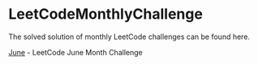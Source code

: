 # LeetCodeMonthlyChallenge

The solved solution of monthly LeetCode challenges can be found here.

[June](https://github.com/navjotbedi/LeetCodeMonthlyChallenge/tree/master/src/june) - LeetCode June Month Challenge
